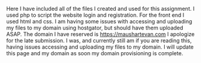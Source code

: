 Here I have included all of the files I created and used for this assignment. 
I used php to script the website login and registration. For the front end I used html and css.
I am having some issues with accessing and uploading my files to my domain using hostgator, but should have them uploaded ASAP.
The domain I have reserved is https://maushartevan.com 
I apologize for the late submission. I was, and currently still am if you are reading this, having issues accessing and uploading my files to my domain.
I will update this page and my domain as soon my domain provisioning is complete.
